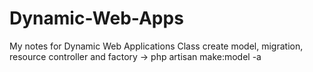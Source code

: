# Dynamic-Web-Apps
My notes for Dynamic Web Applications Class
create model, migration, resource controller and factory -> php artisan make:model <controller name> -a
